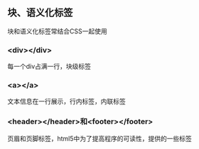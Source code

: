 ## 块、语义化标签

块和语义化标签常结合CSS一起使用

### \<div>\</div>

每一个div占满一行，块级标签

### \<a>\</a>

文本信息在一行展示，行内标签，内联标签

### \<header>\</header>和\<footer>\</footer>

页眉和页脚标签，html5中为了提高程序的可读性，提供的一些标签

